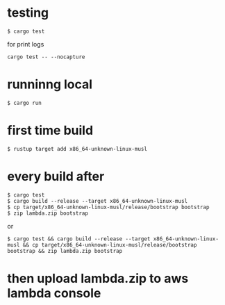 # testing
```
$ cargo test
```

for print logs
```
cargo test -- --nocapture
```

# runninng local
```
$ cargo run
```

# first time build

`$ rustup target add x86_64-unknown-linux-musl`

# every build after
```
$ cargo test
$ cargo build --release --target x86_64-unknown-linux-musl
$ cp target/x86_64-unknown-linux-musl/release/bootstrap bootstrap
$ zip lambda.zip bootstrap
```
or
```
$ cargo test && cargo build --release --target x86_64-unknown-linux-musl && cp target/x86_64-unknown-linux-musl/release/bootstrap bootstrap && zip lambda.zip bootstrap
```

# then upload lambda.zip to aws lambda console